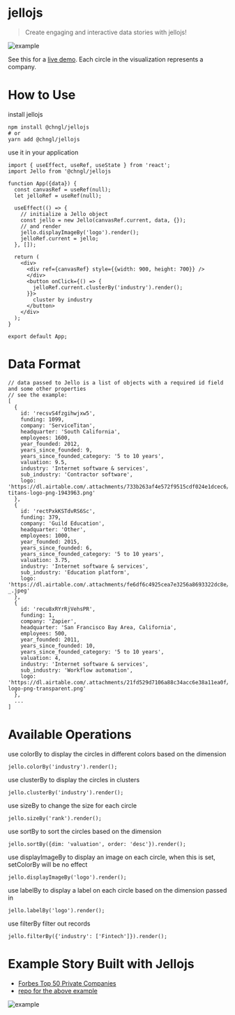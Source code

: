 # jellojs
> Create engaging and interactive data stories with jellojs!

![example](https://dl.airtable.com/.attachmentThumbnails/ed67b7e9d0bfb40f6365e13ad46f34c4/8a02ef07)


See this for a [live demo](https://www.liuchang.dev/cloud50). Each circle in the visualization represents a company.

# How to Use
install jellojs
```
npm install @chngl/jellojs
# or
yarn add @chngl/jellojs
```
use it in your application
```
import { useEffect, useRef, useState } from 'react';
import Jello from '@chngl/jellojs

function App({data}) {
  const canvasRef = useRef(null);
  let jelloRef = useRef(null);

  useEffect(() => {
    // initialize a Jello object
    const jello = new Jello(canvasRef.current, data, {});
    // and render
    jello.displayImageBy('logo').render();
    jelloRef.current = jello;
  }, []);

  return (
    <div>
      <div ref={canvasRef} style={{width: 900, height: 700}} />
      </div>
      <button onClick={() => {
        jelloRef.current.clusterBy('industry').render();
      }}>
        cluster by industry
      </button>
    </div>
  );
}

export default App;
```
# Data Format
```
// data passed to Jello is a list of objects with a required id field and some other properties
// see the example:
[
  {
    id: 'recsvS4fzgihwjxw5',
    funding: 1099,
    company: 'ServiceTitan',
    headquarter: 'South California',
    employees: 1600,
    year_founded: 2012,
    years_since_founded: 9,
    years_since_founded_category: '5 to 10 years',
    valuation: 9.5,
    industry: 'Internet software & services',
    sub_industry: 'Contractor software',
    logo: 'https://dl.airtable.com/.attachments/733b263af4e572f9515cdf024e1dcec6/820b1151/pngkey.com-titans-logo-png-1943963.png'
  },
  {
    id: 'rectPxkKSTdvRS6Sc',
    funding: 379,
    company: 'Guild Education',
    headquarter: 'Other',
    employees: 1000,
    year_founded: 2015,
    years_since_founded: 6,
    years_since_founded_category: '5 to 10 years',
    valuation: 3.75,
    industry: 'Internet software & services',
    sub_industry: 'Education platform',
    logo: 'https://dl.airtable.com/.attachments/fe6df6c4925cea7e3256a8693322dc8e/eb2ec9cf/Gbi5ki-_.jpeg'
  },
  {
    id: 'recu8xRYrRjVehsPR',
    funding: 1,
    company: 'Zapier',
    headquarter: 'San Francisco Bay Area, California',
    employees: 500,
    year_founded: 2011,
    years_since_founded: 10,
    years_since_founded_category: '5 to 10 years',
    valuation: 4,
    industry: 'Internet software & services',
    sub_industry: 'Workflow automation',
    logo: 'https://dl.airtable.com/.attachments/21fd529d7106a88c34acc6e38a11ea0f/02b50013/zapier-logo-png-transparent.png'
  },
  ...
]
```

# Available Operations

use colorBy to display the circles in different colors based on the dimension
```
jello.colorBy('industry').render();
```

use clusterBy to display the circles in clusters
```
jello.clusterBy('industry').render();
```

use sizeBy to change the size for each circle
```
jello.sizeBy('rank').render();
```

use sortBy to sort the circles based on the dimension
```
jello.sortBy({dim: 'valuation', order: 'desc'}).render();
```

use displayImageBy to display an image on each circle, when this is set, setColorBy will be no effect
```
jello.displayImageBy('logo').render();
```

 use labelBy to display a label on each circle based on the dimension passed in
```
jello.labelBy('logo').render();
```

 use filterBy filter out records
```
jello.filterBy({'industry': ['Fintech']}).render();
```

# Example Story Built with Jellojs
- [Forbes Top 50 Private Companies](https://www.liuchang.dev/cloud50)
- [repo for the above example](https://github.com/chngl/me/blob/main/pages/cloud50.js)

![example](https://dl.airtable.com/.attachmentThumbnails/ed67b7e9d0bfb40f6365e13ad46f34c4/8a02ef07)
